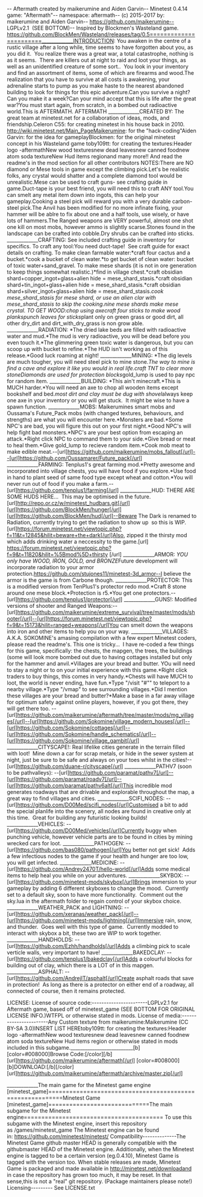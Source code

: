 -- Aftermath created by maikerumine and Aiden Garvin-- Minetest 0.4.14 game: "Aftermath"-- namespace: aftermath-- (c) 2015-2017 by: maikerumine and Aiden Garvin-- https://github.com/maikerumine-- LGPLv2.1  (SEE BOTTOM)-- Inspired by Blockmen's Wasteland game.  https://github.com/BlockMen/Wasteland/releases/tag/0.5=======================_____________INTRODUCTION:
You awaken in the centre of a rustic village after a long while, time seems to have forgotten about you, as you did it.  You realize there was a great war, a total catastrophe, nothing is as it seems.  There are killers out at night to raid and loot your things, as well as an unidentified creature of some sort..  You look in your inventory and find an assortment of items, some of which are firearms and wood.The realization that you have to survive at all costs is awakening, your adrenaline starts to pump as you make haste to the nearest abandoned building to look for things for this epic adventure.Can you survive a night?Can you make it a week?Can your mind accept that this is life after the great war?You must start again, from scratch, in a bombed out radioactive world.This is AFTERMATH.
AFTERMATH
_____________CREATED BY:
The great team at minetest.net for a collaboration of ideas, mods, and friendship.Celeron C55: for creating minetest in his house back in 2010. http://wiki.minetest.net/Main_PageMaikerumine: for the "hack-coding"Aiden Garvin: for the idea for gameplayBlockmen: for the original minetest concept in his Wasteland game
toby109tt: for creating the textures:Header logo -aftermathNew wood texturesnew dead leavesnew canned foodnew atom soda textureNew Hud items regionand many more!!
And read the readme's in the mod section for all other contributors
NOTES:There are NO diamond or Mese tools in game except the climbing pick.Let's be realistic folks, any crystal would shatter and a complete diamond tool would be unrealistic.Mese can be used to craft guns- see crafting guide in game.Duct-tape is your best friend, you will need this to craft ANY tool.You can smelt any metal item down into ingots, this can help your gameplay.Cooking a steel pick will reward you with a very durable carbon-steel pick.The Anvil has been modified for no more infinate fixing, your hammer will be ablre to fix about one and a half tools, use wisely, or have lots of hammers.The Ranged weapons are VERY powerful, almost one shot one kill on most mobs, however ammo is slightly scarse.Stones found in the landscape can be crafted into cobble.Dry shrubs can be crafted into sticks.
_____________CRAFTING:
See included crafting guide in inventory for specifics.
To craft any tool:You need duct-tape!  See craft guide for exact details on crafting.
To make clean farmable water:*craft four cactus and a bucket.*cook a bucket of clean water.*to get bucket of clean water: bucket of toxic water+sand_gravel.
To make mese shards (it is not in ore generation to keep things somewhat realistic.)*find in village chest.*craft obsidian shard+copper_ingot+glass+alien hide = mese_shard_stasis.*craft obsidian shard+tin_ingot+glass+alien hide = mese_shard_stasis.*craft obsidian shard+silver_ingot+glass+alien hide = mese_shard_stasis.*cook mese_shard_stasis for mese shard, or use an alien clar with mese_shard_stasis to skip the cooking.*nine mese shards make mese crystal.
TO GET WOOD:*chop using axe*craft four sticks to make wood planks*punch leaves for sticks*plant only on green grass or good dirt, all other dry_dirt and dirt_with_dry_grass is non grow able.
_____________RADIATION:
*The dried lake beds are filled with radioactive water and mud.*The mud is very radioactive, you will be dead before you even touch it.*The glimmering green toxic water is dangerous, but you can scoop up with bucket to refine.*The HUD isn't working as of this release.*Good luck roaming at night!
_____________MINING:
*The dig levels are much tougher, you will need steel pick to mine stone.*The way to mine is find a cave and explore it like you would in real life.*craft TNT to clear more stone*Diamonds are used for protection blocks*gold_lump is used to pay npc for random item.
_____________BUILDING:
*This ain't minecraft.*This is MUCH harder.*You will need an axe to chop all wooden items except bookshelf and bed.*most dirt and clay must be dug with shovel*always keep one axe in your inventory or you will get stuck.  It might be wise to have a spawn function.
_____________MOBS:
Maikerumines smart mobs and Oussama's Future_Pack mobs (with changed textures, behaviours, and strengths) are what you will encounter here.*Monsters are bad.*Some NPC's are bad, you will figure this out on your first night.*Good NPC's will help fight bad monsters.*NPC's are your best option from escaping an attack.*Right click NPC to command them to your side.*Give bread or meat to heal them.*Give gold_lump to recieve random item.*Cook mob meat to make edible meat.--[url]https://github.com/maikerumine/mobs_fallout[/url]--[url]https://github.com/Oussamarer/Future_pack[/url]
_____________FARMING:
Tenplus1's great farming mod.*Pretty awesome and incorporated into village chests, you will have food if you explore.*Use food in hand to plant seed of same food type except wheat and cotton.*You will never run out of food if you make a farm.--[url]https://github.com/tenplus1/farming[/url]
_____________HUD:
THERE ARE SOME HUDS HERE...  This may be optimised in the future.[url]http://repo.or.cz/w/minetest_hudbars.git[/url][url]https://github.com/BlockMen/hunger[/url][url]https://github.com/BlockMen/hud[/url]--Beware The Dark is renamed to Radiation, currently trying to get the radiation to show up  so this is WIP.[url]https://forum.minetest.net/viewtopic.php?f=11&t=12845&hilit=beware+the+dark[/url]Also, zipped it the thirsty mod which adds drinking water a neccessity to the game.[url] https://forum.minetest.net/viewtopic.php?f=9&t=11820&hilit=%5Bmod%5D+thirsty [/url]
_____________ARMOR:
*YOU only have WOOD, IRON, GOLD, and BRONZE*Future development will incorporate radiation to your armor protection.https://github.com/stujones11/minetest-3d_armor--I believe the armor is the game is from Carbone though.
_____________PROTECTOR:
This is a modified version from TenPlus1's protector redo mod.*Craft 8 stone around one mese block.*Protection is r5.*You get one protectors.--[url]https://github.com/tenplus1/protector[/url]
_____________GUNS!:
Modified versions of shooter and Ranged Weapons:--[url]https://github.com/maikerumine/extreme_survival/tree/master/mods/shooter[/url]--[url]https://forum.minetest.net/viewtopic.php?f=9&t=15173&hilit=ranged+weapons[/url]You can smelt down the weapons into iron and other items to help you on your way.
_____________VILLAGES: A.K.A. SOKOMINE's amasing compilation with a few expert Minetest coders, please read the readme's.
This one is tricky...  I have re-coded a few things for this game, specifically: the chests, the mapgen, the trees, the buildings (some will look more bombed out due to having cottages installed but only for the hammer and anvil.*Villages are your bread and butter. YOu will need to stay a night or to on your initial experience with this game.*Right click traders to buy things, this comes in very handy.*Chests will have MUCH to loot, the world is never ending, have fun.*Type "/visit "#"" to teleport to a nearby village.*Type "/vmap" to see surrounding villages.*Did I mention these villages are your bread and butter?*Make a base in a far away village for optimum safety against online players, however, if you got there, they will get there too.
--[url]https://github.com/maikerumine/aftermath/tree/master/mods/mg_villages[/url]--[url]https://github.com/Sokomine/village_modern_houses[/url]--[url]https://github.com/Sokomine/cottages[/url]--[url]https://github.com/Sokomine/handle_schematics[/url]--[url]https://github.com/Sokomine/village_gambit[/url]
_____________CITYSCAPE!:
Real lifelike cities generate in the terrain filled with loot!  Mine down a car for scrap metals, or hide in the sewer system at night, just be sure to be safe and always on your toes whilst in the cities!--[url]https://github.com/duane-r/cityscape[/url]
_____________PATHV7 (soon to be pathvalleys):
--[url]https://github.com/paramat/pathv7[/url]--[url]https://github.com/paramat/roadv7[/url]--[url]https://github.com/paramat/pathv6alt[/url]This incredible mod generates roadways that are drivable and explorable throughout the map, a great way to find villages and cities.
_____________SCIFI_NODES:
--[url]https://github.com/D00Med/scifi_nodes[/url]Customised a bit to add the special planlife into the scenery, all nodes are found in creative only at this time.  Great for building any futuristic looking builds!
_____________VEHICLES:
--[url]https://github.com/D00Med/vehicles[/url]Currently buggy when punching vehicle, however vehicle parts are to be found in cities by mining wrecked cars for loot.
_____________PATHOGEN:
--[url]https://github.com/bas080/pathogen[/url]You better not get sick!  Adds a few infectious nodes to the game if your health and hunger are too low, you will get infected.
_____________MEDICINE:
--[url]https://github.com/Andrey2470T/hello-world[/url]Adds some medical items to help heal you while on your adventures.
_____________SKYBOX:
--[url]https://github.com/minetest-mods/skybox[/url]Brings immersion to your gameplay by adding 6 different skyboxes to change the mood.  Currently set to a default sky, soon to have more functionality.  Comment out the sky.lua in the aftermath folder to regain control of your skybox choice.
_____________WEATHER_PACK and LIGHTNING:
--[url]https://github.com/xeranas/weather_pack[/url]--[url]https://github.com/minetest-mods/lightning[/url]Immersive rain, snow, and thunder.  Goes well with this type of game.  Currently modded to interact with skybox a bit, these two are WIP to work together.
_____________HANDHOLDS:
--[url]https://github.com/Ezhh/handholds[/url]Adds a climbing pick to scale verticle walls, very important to have!
_____________BAKEDCLAY:
--[url]https://github.com/tenplus1/bakedclay[/url]Adds a colourful blocks for building out of clay, which there is a LOT of in this mapgen.
_____________ASPHALT:
--[url]https://github.com/AndrejIT/asphalt[/url]Create asphalt roads that save in protection!  As long as there is a protector on either end of a roadway, all connected of course, then it remains protected.

LICENSE:
License of source code:-----------------------LGPLv2.1 for Aftermath game, based off of minetest_game (SEE BOTTOM FOR ORIGINAL LICENSE INFO.)WTFPL or otherwise stated in mods.
License of media:-----------------------Any Custom texture from maikerumine:Maikerumine (CC BY-SA 3.0)INSERT LIST HEREtoby109tt: for creating the textures:Header logo -aftermathNew wood texturesnew dead leavesnew canned foodnew atom soda textureNew Hud items region
or otherwise stated in mods included in this subgame.__________________________[b][color=#008000]Browse Code:[/color][/b][url]https://github.com/maikerumine/aftermath[/url]
[color=#008000][b]DOWNLOAD:[/b][/color][url]https://github.com/maikerumine/aftermath/archive/master.zip[/url]

_____________The main game for the Minetest game engine [minetest_game]==========================================================Minetest Game [minetest_game]=============================The main subgame for the Minetest engine========================================
To use this subgame with the Minetest engine, insert this repository as /games/minetest_game
The Minetest engine can be found in: https://github.com/minetest/minetest/
Compatibility--------------The Minetest Game github master HEAD is generally compatible with the githubmaster HEAD of the Minetest engine.
Additionally, when the Minetest engine is tagged to be a certain version (eg.0.4.10), Minetest Game is tagged with the version too.
When stable releases are made, Minetest Game is packaged and made available in http://minetest.net/downloadand in case the repository has grown too much, it may be reset. In that sense,this is not a "real" git repository. (Package maintainers please note!)
Licensing---------
See LICENSE.txt
